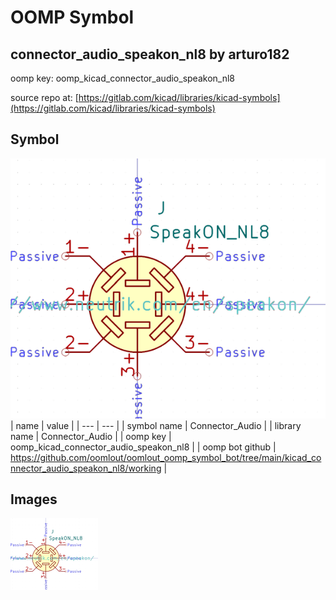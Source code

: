 # OOMP Symbol  
## connector_audio_speakon_nl8  by arturo182  
  
oomp key: oomp_kicad_connector_audio_speakon_nl8  
  
source repo at: [https://gitlab.com/kicad/libraries/kicad-symbols](https://gitlab.com/kicad/libraries/kicad-symbols)  
## Symbol  
  
[![working.png](working_600.png)](working.png)  
| name | value | 
| --- | --- | 
| symbol name | Connector_Audio | 
| library name | Connector_Audio | 
| oomp key | oomp_kicad_connector_audio_speakon_nl8 | 
| oomp bot github | https://github.com/oomlout/oomlout_oomp_symbol_bot/tree/main/kicad_connector_audio_speakon_nl8/working | 
## Images  
  
[![working.png](working_140.png)](working.png)  

